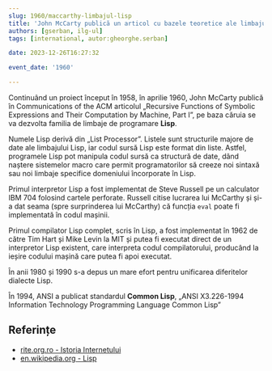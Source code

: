 ```yaml
---
slug: 1960/maccarthy-limbajul-lisp
title: 'John McCarty publică un articol cu bazele teoretice ale limbajului de programare „Lisp”'
authors: [gserban, ilg-ul]
tags: [international, autor:gheorghe.serban]

date: 2023-12-26T16:27:32

event_date: '1960'

---
```


Continuând un proiect început în 1958, în aprilie 1960,
John McCarty publică în Communications of the ACM
articolul „Recursive Functions of Symbolic Expressions and Their
Computation by Machine, Part I”, pe baza căruia se va dezvolta
familia de limbaje de programare **Lisp**.

<!-- truncate -->

Numele Lisp derivă din „List Processor”. Listele sunt structurile majore
de date ale limbajului Lisp, iar codul sursă Lisp este format din liste.
Astfel, programele Lisp pot manipula codul sursă ca structură de date,
dând naștere sistemelor macro care permit programatorilor să creeze
noi sintaxă sau noi limbaje specifice domeniului încorporate în Lisp.

Primul interpretor Lisp a fost implementat de Steve Russell pe un
calculator IBM 704 folosind cartele perforate. Russell citise
lucrarea lui McCarthy și și-a dat seama (spre surprinderea lui McCarthy)
că funcția `eval` poate fi implementată în codul mașinii.

Primul compilator Lisp complet, scris în Lisp, a fost implementat
în 1962 de către Tim Hart și Mike Levin la MIT și putea fi executat
direct de un interpretor Lisp existent, care interpreta
codul compilatorului, producând la ieșire codului mașină care
putea fi apoi executat.

În anii 1980 și 1990 s-a depus un mare efort pentru unificarea
diferitelor dialecte Lisp.

În 1994, ANSI a publicat standardul **Common Lisp**,
„ANSI X3.226-1994 Information Technology Programming Language Common Lisp”

## Referințe

- [rite.org.ro - Istoria Internetului](https://rite.org.ro/istoria-internetului/)
- [en.wikipedia.org - Lisp](https://en.wikipedia.org/wiki/Lisp_(programming_language))
